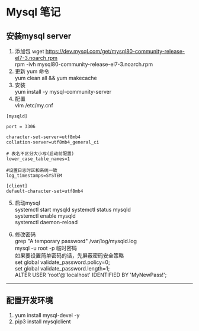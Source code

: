 # Mysql 笔记

## 安装mysql server
1. 添加包
wget https://dev.mysql.com/get/mysql80-community-release-el7-3.noarch.rpm   
rpm -ivh mysql80-community-release-el7-3.noarch.rpm   
2. 更新 yum 命令  
yum clean all && yum makecache    
3. 安装    
yum install -y  mysql-community-server   
4. 配置  
vim /etc/my.cnf   
```
[mysqld]

port = 3306

character-set-server=utf8mb4
collation-server=utf8mb4_general_ci

# 表名不区分大小写(启动前配置)
lower_case_table_names=1

#设置日志时区和系统一致
log_timestamps=SYSTEM

[client]
default-character-set=utf8mb4
```  
5. 启动mysql   
systemctl start mysqld
systemctl status mysqld   
systemctl enable mysqld   
systemctl daemon-reload   

6. 修改密码   
grep "A temporary password" /var/log/mysqld.log   
mysql -u root -p 临时密码   
如果要设置简单密码的话，先屏蔽密码安全策略   
set global validate_password.policy=0;   
set global validate_password.length=1;   
ALTER USER 'root'@'localhost' IDENTIFIED BY 'MyNewPass!';   

----------


## 配置开发环境
1. yum install mysql-devel -y
2. pip3 install  mysqlclient
